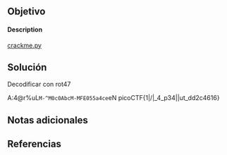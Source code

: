 


## Objetivo
#### Description

[crackme.py](https://mercury.picoctf.net/static/fd0e358d4b82695c220c0d6013c11484/crackme.py)
## Solución
Decodificar con rot47 

A:4@r%uL`M-^M0c0AbcM-MFE055a4ce`eN
picoCTF{1|\/|_4_p34|\|ut_dd2c4616}
## Notas adicionales

## Referencias
